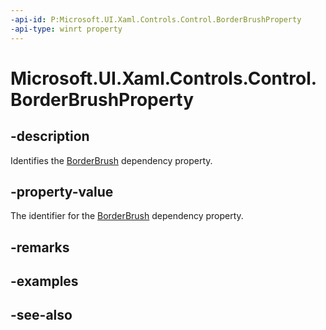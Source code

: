```yaml
---
-api-id: P:Microsoft.UI.Xaml.Controls.Control.BorderBrushProperty
-api-type: winrt property
---
```


<!-- Property syntax
public Windows.UI.Xaml.DependencyProperty BorderBrushProperty { get; }
-->

# Microsoft.UI.Xaml.Controls.Control.BorderBrushProperty

## -description
Identifies the [BorderBrush](control_borderbrush.md) dependency property.

## -property-value
The identifier for the [BorderBrush](control_borderbrush.md) dependency property.

## -remarks

## -examples

## -see-also
